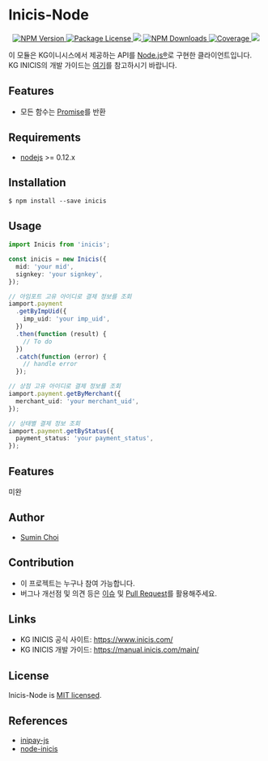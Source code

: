 # Inicis-Node

<p align="center">
    <a href="https://www.npmjs.com/package/inicis" target="_blank">
        <img src="https://img.shields.io/npm/v/inicis.svg" alt="NPM Version" />
    </a>
    <a href="https://www.npmjs.com/package/inicis" target="_blank">
        <img src="https://img.shields.io/npm/l/inicis.svg" alt="Package License" />
    </a>
    <a href="https://github.com/greatSumini/inicis-node/actions">
        <img src="https://github.com/greatSumini/inicis-node/workflows/CI/badge.svg" />
    </a>
    <a href="https://www.npmjs.com/package/inicis" target="_blank">
        <img src="https://img.shields.io/npm/dm/inicis.svg" alt="NPM Downloads" />
    </a>
    <a href="https://coveralls.io/github/greatSumini/inicis-node?branch=master" target="_blank">
        <img src="https://coveralls.io/repos/github/greatSumini/inicis-node/badge.svg?branch=master#9" alt="Coverage" />
    </a>
    <a href="https://github.com/greatSumini/inicis-node" target="_blank">
        <img src="https://img.shields.io/github/stars/greatSumini/inicis-node?style=social">
    </a>
</p>

이 모듈은 KG이니시스에서 제공하는 API를 [Node.js®](https://nodejs.org/)로 구현한 클라이언트입니다.
KG INICIS의 개발 가이드는 [여기](https://manual.inicis.com/main/)를 참고하시기 바랍니다.

## Features

- 모든 함수는 [Promise](http://www.html5rocks.com/ko/tutorials/es6/promises/)를 반환

## Requirements

- [nodejs](https://github.com/nodejs/node) >= 0.12.x

## Installation

```
$ npm install --save inicis
```

## Usage

```typescript
import Inicis from 'inicis';

const inicis = new Inicis({
  mid: 'your mid',
  signkey: 'your signkey',
});

// 아임포트 고유 아이디로 결제 정보를 조회
iamport.payment
  .getByImpUid({
    imp_uid: 'your imp_uid',
  })
  .then(function (result) {
    // To do
  })
  .catch(function (error) {
    // handle error
  });

// 상점 고유 아이디로 결제 정보를 조회
iamport.payment.getByMerchant({
  merchant_uid: 'your merchant_uid',
});

// 상태별 결제 정보 조회
iamport.payment.getByStatus({
  payment_status: 'your payment_status',
});
```

## Features

미완

## Author

- [Sumin Choi](https://sumini.dev)

## Contribution

- 이 프로젝트는 누구나 참여 가능합니다.
- 버그나 개선점 및 의견 등은 [이슈](https://github.com/greatSumini/inicis-node/issues) 및 [Pull Request](https://github.com/greatSumini/inicis-node/compare)를 활용해주세요.

## Links

- KG INICIS 공식 사이트: https://www.inicis.com/
- KG INICIS 개발 가이드: https://manual.inicis.com/main/

## License

Inicis-Node is [MIT licensed](https://github.com/greatSumini/inicis-node/blob/master/LICENSE).

## References

- [inipay-js](https://github.com/ruden91/inipay-js)
- [node-inicis](https://github.com/GwonHyeok/node-inicis)
